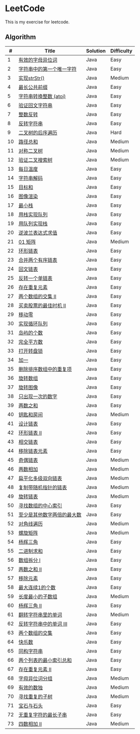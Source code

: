 LeetCode
========
This is my exercise for leetcode. 

## Algorithm

| # | Title | Solution | Difficulty |
|---|-------|----------|------------|
|1  | [有效的字母异位词](./src/com/james/leetcode/string/Anagram.java) | Java | Easy |
|2  | [字符串中的第一个唯一字符](./src/com/james/leetcode/string/FirstUniqChar.java) | Java | Easy |
|3  | [实现strStr()](./src/com/james/leetcode/string/IndexOf.java) | Java | Medium |
|4  | [最长公共前缀](./src/com/james/leetcode/string/LongestCommonPrefix.java) | Java | Easy |
|5  | [字符串转换整数 (atoi)](./src/com/james/leetcode/string/MyAtoi.java) | Java | Easy |
|6  | [验证回文字符串](./src/com/james/leetcode/string/Palindrome.java) | Java | Easy |
|7  | [整数反转](./src/com/james/leetcode/string/ReverseNumber.java) | Java | Easy |
|8  | [反转字符串](./src/com/james/leetcode/string/ReverseString.java) | Java | Easy |
|9  | [二叉树的后序遍历](./src/com/james/leetcode/tree/TreeNode.java) | Java | Hard |
|10  | [路径总和](./src/com/james/leetcode/tree/PathSum.java) | Java | Medium |
|11  | [对称二叉树](./src/com/james/leetcode/tree/Symmetric.java) | Java | Medium |
|12  | [验证二叉搜索树](./src/com/james/leetcode/tree/ValidBST.java) | Java | Medium |
|13  | [每日温度](./src/com/james/leetcode/stack/DailyTemperatures.java) | Java | Easy |
|14  | [字符串解码](./src/com/james/leetcode/stack/DecodeString.java) | Java | Easy |
|15  | [目标和](./src/com/james/leetcode/stack/FindTargetSumWays.java) | Java | Easy |
|16  | [图像渲染](./src/com/james/leetcode/stack/FloodFill.java) | Java | Easy |
|17  | [最小栈](./src/com/james/leetcode/stack/MinStack.java) | Java | Easy |
|18  | [用栈实现队列](./src/com/james/leetcode/stack/MyQueue.java) | Java | Easy |
|19  | [用队列实现栈](./src/com/james/leetcode/stack/MyStack.java) | Java | Easy |
|20  | [逆波兰表达式求值](./src/com/james/leetcode/stack/ReversePolish.java) | Java | Easy |
|21  | [01 矩阵](./src/com/james/leetcode/stack/UpdateMatrix.java) | Java | Medium |
|22  | [环形链表](./src/com/james/leetcode/link/CycleLinkList.java) | Java | Easy |
|23  | [合并两个有序链表](./src/com/james/leetcode/link/MergeTwoLists.java) | Java | Easy |
|24  | [回文链表](./src/com/james/leetcode/link/Palindrome.java) | Java | Easy |
|25  | [反转一个单链表](./src/com/james/leetcode/link/ReverseLinkList.java) | Java | Easy |
|26  | [存在重复元素](./src/com/james/leetcode/array/DuplicateNumOfArrays.java) | Java | Easy |
|27  | [两个数组的交集 II](./src/com/james/leetcode/array/IntersectOfArrays.java) | Java | Easy |
|28  | [买卖股票的最佳时机 II](./src/com/james/leetcode/array/MaxProfitII.java) | Java | Easy |
|29  | [移动零](./src/com/james/leetcode/array/MoveZeroes.java) | Java | Easy |
|30  | [实现循环队列](./src/com/james/leetcode/array/MyCircularQueue.java) | Java | Easy |
|31  | [岛屿的个数](./src/com/james/leetcode/array/NumIslands.java) | Java | Easy |
|32  | [完全平方数](./src/com/james/leetcode/array/NumSquares.java) | Java | Easy |
|33  | [打开转盘锁](./src/com/james/leetcode/array/OpenLock.java) | Java | Easy |
|34  | [加一](./src/com/james/leetcode/array/PlusOne.java) | Java | Easy |
|35  | [删除排序数组中的重复项](./src/com/james/leetcode/array/RemoveDuplicatesOfArray.java) | Java | Easy |
|36  | [旋转数组](./src/com/james/leetcode/array/RotateArray.java) | Java | Easy |
|37  | [旋转图像](./src/com/james/leetcode/array/RotateMatrix.java) | Java | Easy |
|38  | [只出现一次的数字](./src/com/james/leetcode/array/SingleNumber.java) | Java | Easy |
|39  | [两数之和](./src/com/james/leetcode/array/TwoSum.java) | Java | Easy |
|40  | [钥匙和房间](./src/com/james/leetcode/stack/VisitAllRooms.java) | Java | Medium |
|41  | [设计链表](./src/com/james/leetcode/link/MyLinkedList.java) | Java | Easy |
|42  | [环形链表 II](./src/com/james/leetcode/link/CycleLinkList2.java) | Java | Easy |
|43  | [相交链表](./src/com/james/leetcode/link/IntersectionNode.java) | Java | Easy |
|44  | [移除链表元素](./src/com/james/leetcode/link/RemoveElements.java) | Java | Easy |
|45  | [奇偶链表](./src/com/james/leetcode/link/OddEvenList.java) | Java | Medium |
|46  | [两数相加](./src/com/james/leetcode/link/AddTwoNumbers.java) | Java | Medium |
|47  | [扁平化多级双向链表](./src/com/james/leetcode/link/Flatten.java) | Java | Medium |
|48  | [复制带随机指针的链表](./src/com/james/leetcode/link/CopyRandomList.java) | Java | Medium |
|49  | [旋转链表](./src/com/james/leetcode/link/RotateRight.java) | Java | Medium |
|50  | [寻找数组的中心索引](./src/com/james/leetcode/array/PivotIndex.java) | Java | Easy |
|51  | [至少是其他数字两倍的最大数](./src/com/james/leetcode/array/DominantIndex.java) | Java | Easy |
|52  | [对角线遍历](./src/com/james/leetcode/array/DiagonalOrder.java) | Java | Medium |
|53  | [螺旋矩阵](./src/com/james/leetcode/array/SpiralOrder.java) | Java | Medium |
|54  | [杨辉三角](./src/com/james/leetcode/array/PascalTriangle.java) | Java | Easy |
|55  | [二进制求和](./src/com/james/leetcode/string/AddBinary.java) | Java | Easy |
|56  | [数组拆分 I](./src/com/james/leetcode/array/ArrayPairSum.java) | Java | Easy |
|57  | [两数之和 II](./src/com/james/leetcode/array/TwoSumII.java) | Java | Easy |
|57  | [移除元素](./src/com/james/leetcode/array/RemoveElement.java) | Java | Easy |
|58  | [最大连续1的个数](./src/com/james/leetcode/array/MaxConsecutiveOnes.java) | Java | Easy |
|59  | [长度最小的子数组](./src/com/james/leetcode/array/MinSubArrayLen.java) | Java | Medium |
|60  | [杨辉三角 II](./src/com/james/leetcode/array/PascalTriangle2.java) | Java | Easy |
|61  | [翻转字符串里的单词](./src/com/james/leetcode/string/ReverseWords.java) | Java | Medium |
|62  | [反转字符串中的单词 III](./src/com/james/leetcode/string/ReverseWordsIII.java) | Java | Easy |
|63  | [两个数组的交集](./src/com/james/leetcode/hash/Intersection.java) | Java | Easy |
|64  | [快乐数](./src/com/james/leetcode/hash/IsHappy.java) | Java | Easy |
|65  | [同构字符串](./src/com/james/leetcode/hash/Isomorphic.java) | Java | Easy |
|66  | [两个列表的最小索引总和](./src/com/james/leetcode/hash/FindRestaurant.java) | Java | Easy |
|67  | [存在重复元素 II](./src/com/james/leetcode/hash/ContainsNearbyDuplicate.java) | Java | Easy |
|68  | [字母异位词分组](./src/com/james/leetcode/hash/GroupAnagrams.java) | Java | Medium |
|69  | [有效的数独](./src/com/james/leetcode/hash/ValidSudoku.java) | Java | Medium |
|70  | [寻找重复的子树](./src/com/james/leetcode/tree/FindDuplicateSubtrees.java) | Java | Medium |
|71  | [宝石与石头](./src/com/james/leetcode/hash/NumJewelsInStones.java) | Java | Easy |
|72  | [无重复字符的最长子串](./src/com/james/leetcode/hash/LengthOfLongestSubstring.java) | Java | Easy |
|73  | [四数相加 II](./src/com/james/leetcode/hash/FourSumCount.java) | Java | Medium |
